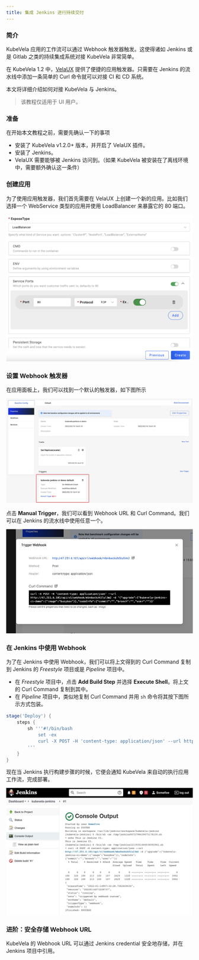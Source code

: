 ```yaml
---
title: 集成 Jenkins 进行持续交付
---
```


### 简介

KubeVela 应用的工作流可以通过 Webhook 触发器触发。这使得诸如 Jenkins 或是 Gitlab 之类的持续集成系统对接 KubeVela 非常简单。

在 KubeVela 1.2 中，[VelaUX](../install#3-install-velaux) 提供了便捷的应用触发器。只需要在 Jenkins 的流水线中添加一条简单的 Curl 命令就可以对接 CI 和 CD 系统。

本文将详细介绍如何对接 KubeVela 与 Jenkins。

> 该教程仅适用于 UI 用户。

### 准备

在开始本文教程之前，需要先确认一下的事项
- 安装了 KubeVela v1.2.0+ 版本，并开启了 VelaUX 插件。
- 安装了 Jenkins。
- VelaUX 需要能够被 Jenkins 访问到。（如果 KubeVela 被安装在了离线环境中，需要额外确认这一条件）

### 创建应用

为了使用应用触发器，我们首先需要在 VelaUX 上创建一个新的应用。比如我们选择一个 WebService 类型的应用并使用 LoadBalancer 来暴露它的 80 端口。

![alt](../resources/acr-trigger-newapp.png)

### 设置 Webhook 触发器

在应用面板上，我们可以找到一个默认的触发器，如下图所示

![alt](../resources/app-trigger.jpg)

点击 **Manual Trigger**，我们可以看到 Webhook URL 和 Curl Command。我们可以在 Jenkins 的流水线中使用任意一个。

![alt](../resources/app-trigger-webhook.jpg)

### 在 Jenkins 中使用 Webhook

为了在 Jenkins 中使用 Webhook，我们可以将上文得到的 Curl Command 复制到 Jenkins 的 *Freestyle* 项目或是 *Pipeline* 项目中。
- 在 *Freestyle* 项目中，点击 **Add Build Step** 并选择 **Execute Shell**。将上文的 Curl Command 复制到其中。
- 在 *Pipeline* 项目中，类似地复制 Curl Command 并用 `sh` 命令将其按下图所示方式包装。
```groovy
stage('Deploy') {
    steps {
        sh '''#!/bin/bash
            set -ex
            curl -X POST -H 'content-type: application/json' --url http://47.251.6.101/api/v1/webhook/mbn6wckzh5lul3m2 -d '{"upgrade":{"kubevela-jenkins-ci-demo":{"image":"busybox"}},"codeInfo":{"commit":"","branch":"","user":""}}'
        '''
    }
}
```
现在当 Jenkins 执行构建步骤的时候，它便会通知 KubeVela 来自动的执行应用工作流，完成部署。

![alt](../resources/jenkins-run.jpg)

### 进阶：安全存储 Webhook URL

KubeVela 的 Webhook URL 可以通过 Jenkins credential 安全地存储，并在 Jenkins 项目中引用。